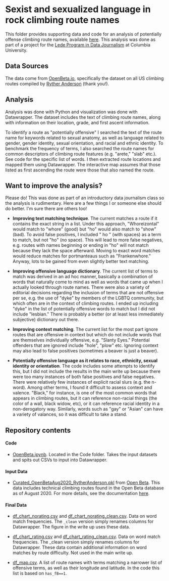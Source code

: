 # Sexist and sexualized language in rock climbing route names

This folder provides supporting data and code for an analysis of potentially offense climbing route names, available [here](https://danielle-li.github.io/climbing-routes/).  This analysis was done as part of a project for the [Lede Program in Data Journalism](https://ledeprogram.com/) at Columbia University.  

## Data Sources

The data come from [OpenBeta.io](https://openbeta.io/), specifically the dataset on all US climbing routes compiled by [Ryther Anderson](https://twitter.com/andersonryther) (thank you!).  

## Analysis

Analysis was done with Python and visualization was done with Datawrapper.  The dataset includes the text of climbing route names, along with information on their location, grade, and first ascent information.  

To identify a route as "potentially offensive" I searched the text of the route name for keywords related to sexual anatomy, as well as language related to gender, gender identity, sexual orientation, and racial and ethnic identity.  To benchmark the frequency of terms, I also searched the route names for common descriptors of climbing route features (e.g. "arete," "slab" etc.).  See code for the specific list of words.  I then extracted route locations and mapped them using Datawrapper.  The interactive map assumes that those listed as first ascending the route were those that also named the route.

## Want to improve the analysis?

Please do!  This was done as part of an introductory data journalism class so the analysis is rudimentary.  Here are a few things I or someone else should do better. I'm sure there are others too!

- **Improving text matching technique**.  The current matches a route if it contains the exact string in a list.  Under this approach, "Whoreizontal" would match to "whore" (good) but "ho" would also match to "show" (bad).  To avoid false positives, I included " ho " (with spaces) as a term to match, but not "ho" (no space).  This will lead to more false negatives, e.g. routes with names beginning or ending in "ho" will not match because they lack the space afterward.  Moving to exact word matches would reduce matches for portmanteaus such as "Frankenwhore."  Anyway, lots to be gained from even slightly better text matching.  

- **Improving offensive language dictionary**.  The current list of terms to match was derived in an ad hoc manner, basically a combination of words that naturally come to mind as well as words that came up when I actually looked through route names.  There were also a variety of editorial decisions regarding the inclusion of terms that are not offensive per se, e.g. the use of "dyke" by members of the LGBTQ community, but which often are in the context of climbing routes.  I ended up including "dyke" in the list of potentially offensive words to match but I did not include "lesbian."  There is probably a better (or at least less immediately subjective) dictionary out there.  

- **Improving context matching**.  The current list for the most part ignore routes that are offensive in context but which do not include words that are themselves individually offensive, e.g. "Slanty Eyes."  Potential offenders that are ignored include "hole", "plow" etc.  Ignoring context may also lead to false positives (sometimes a beaver is just a beaver).  

- **Potentially offensive language as it relates to race, ethnicity, sexual identity or orientation**.  The code includes some attempts to identify this, but I did not include the results in the main write up because there were too many instances of both false positives and false negatives.  There were relatively few instances of explicit racial slurs (e.g. the n-word).  Among other terms, I found it difficult to assess context and valence.  "Black," for instance, is one of the most common words that appears in climbing routes, but it can reference non-racial things (the color of a wall, black widow, etc), or it can reference racial identity in a non-derogatory way.  Similarly, words such as "gay" or "Asian" can have a variety of valances, so it was difficult to take a stand.  

## Repository contents

#### Code
- [OpenBeta.ipynb](./Code/OpenBeta.ipynb).  Located in the Code folder.  Takes the input datasets and spits out CSVs to input into Datawrapper.

#### Input Data
- [Curated_OpenBetaAug2020_RytherAnderson.pkl](./InputData/Curated_OpenBetaAug2020_RytherAnderson.pkl) from [Open Beta](https://github.com/OpenBeta/climbing-data/blob/main/curated_datasets/Curated_OpenBetaAug2020_RytherAnderson.pkl.zip).  This data includes technical climbing routes found in the Open Beta database as of August 2020.  For more details, see the documentation [here](https://github.com/OpenBeta/climbing-data/blob/main/curated_datasets/OpenBetaData_Curation.ipynb).

#### Final Data
- [df_chart_norating.csv](./FinalData/df_chart_norating.csv) and [df_chart_norating_clean.csv](./FinalData/df_chart_norating_clean.csv).  Data on word match frequencies. The `_clean` version simply renames columns for Datawrapper.  The figure in the write up uses these data.

- [df_chart_rating.csv](./FinalData/df_chart_rating.csv) and [df_chart_rating_clean.csv](./FinalData/df_chart_rating_clean.csv).  Data on word match frequencies. The _clean version simply renames columns for Datawrapper.  These data contain additional information on word matches by route difficulty.  Not used in the main write up.  

- [df_map.csv](./FinalData/df_map.csv).  A list of route names with terms matching a narrower list of offensive terms, as well as their longitude and latitude.  In the code this list is based on `has_fB==1`.  







